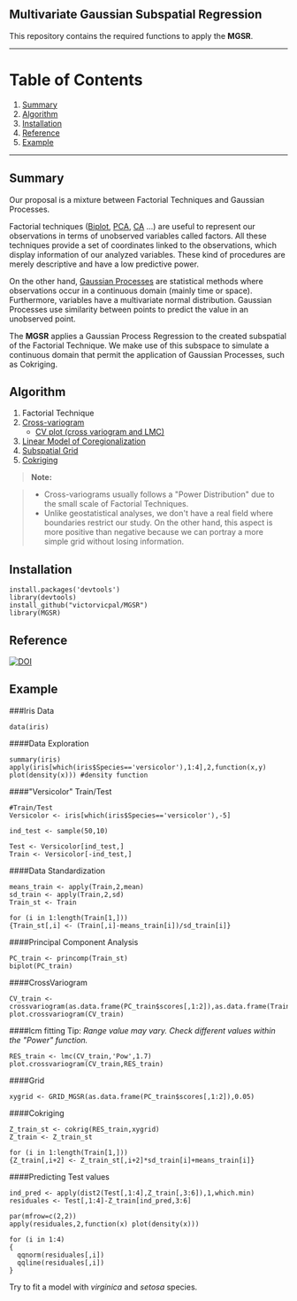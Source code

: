 ## Multivariate Gaussian Subspatial Regression

This repository contains the required functions to apply the **MGSR**. 


----------
# Table of Contents
1. [Summary](#summary)
2. [Algorithm](#algorithm)
3. [Installation](#installation)
4. [Reference](#reference)
5. [Example](#example)


-------------
## Summary

Our proposal is a mixture between Factorial Techniques and Gaussian Processes.

Factorial techniques ([Biplot](https://www.wikiwand.com/en/Biplot), [PCA](https://www.wikiwand.com/en/Principal_component_analysis), [CA](https://www.wikiwand.com/en/Correspondence_analysis) ...) are useful to represent our observations in terms of unobserved variables called factors. 
All these techniques provide a set of coordinates linked to the observations, which display information of our analyzed variables. 
These kind of procedures are merely descriptive and have a low predictive power.

On the other hand, [Gaussian Processes](https://www.wikiwand.com/en/Gaussian_process) are statistical methods where observations occur in a continuous domain (mainly time or space). 
Furthermore, variables have a multivariate normal distribution. Gaussian Processes use similarity between points to predict the value in an unobserved point.

The **MGSR** applies a Gaussian Process Regression to the created subspatial of the Factorial Technique.
We make use of this subspace to simulate a continuous domain that permit the application of Gaussian Processes, such as Cokriging.

## Algorithm

1. Factorial Technique
2. [Cross-variogram](https://github.com/victorvicpal/MGSR/blob/master/crossvariogram.R)
    * [CV plot (cross variogram and LMC)](https://github.com/victorvicpal/MGSR/blob/master/plot.crossvariogram.R)
3. [Linear Model of Coregionalization](https://github.com/victorvicpal/MGSR/blob/master/lmc.R)
4. [Subspatial Grid](https://github.com/victorvicpal/MGSR/blob/master/grid.R)
5. [Cokriging](https://github.com/victorvicpal/MGSR/blob/master/cokrig.R)

> **Note:**

> - Cross-variograms usually follows a "Power Distribution" due to the small scale of Factorial Techniques.
> - Unlike geostatistical analyses, we don't have a real field where boundaries restrict our study. On the other hand, this aspect is more positive than negative because we can portray a more simple grid without losing information.

## Installation
```
install.packages('devtools')
library(devtools)
install_github("victorvicpal/MGSR")
library(MGSR)
```

## Reference
[![DOI](https://zenodo.org/badge/DOI/10.5281/zenodo.264102.svg)](https://doi.org/10.5281/zenodo.264102)

## Example

###Iris Data
```
data(iris)
```
####Data Exploration
```
summary(iris)
apply(iris[which(iris$Species=='versicolor'),1:4],2,function(x,y) plot(density(x))) #density function
```
####"Versicolor" Train/Test
```
#Train/Test
Versicolor <- iris[which(iris$Species=='versicolor'),-5]

ind_test <- sample(50,10)

Test <- Versicolor[ind_test,]
Train <- Versicolor[-ind_test,]
```
####Data Standardization
```
means_train <- apply(Train,2,mean)
sd_train <- apply(Train,2,sd)
Train_st <- Train

for (i in 1:length(Train[1,]))
{Train_st[,i] <- (Train[,i]-means_train[i])/sd_train[i]}
```

####Principal Component Analysis
```
PC_train <- princomp(Train_st)
biplot(PC_train)
```
####CrossVariogram
```
CV_train <- crossvariogram(as.data.frame(PC_train$scores[,1:2]),as.data.frame(Train_st),10)
plot.crossvariogram(CV_train)
```

####lcm fitting
Tip: *Range value may vary. Check different values within the "Power" function.*
```
RES_train <- lmc(CV_train,'Pow',1.7)
plot.crossvariogram(CV_train,RES_train)
```

####Grid
```
xygrid <- GRID_MGSR(as.data.frame(PC_train$scores[,1:2]),0.05)
```

####Cokriging
```
Z_train_st <- cokrig(RES_train,xygrid)
Z_train <- Z_train_st

for (i in 1:length(Train[1,]))
{Z_train[,i+2] <- Z_train_st[,i+2]*sd_train[i]+means_train[i]}
```

####Predicting Test values
```
ind_pred <- apply(dist2(Test[,1:4],Z_train[,3:6]),1,which.min)
residuales <- Test[,1:4]-Z_train[ind_pred,3:6]

par(mfrow=c(2,2))
apply(residuales,2,function(x) plot(density(x)))

for (i in 1:4)
{
  qqnorm(residuales[,i])
  qqline(residuales[,i])
}
```

Try to fit  a model with *virginica* and *setosa* species.
